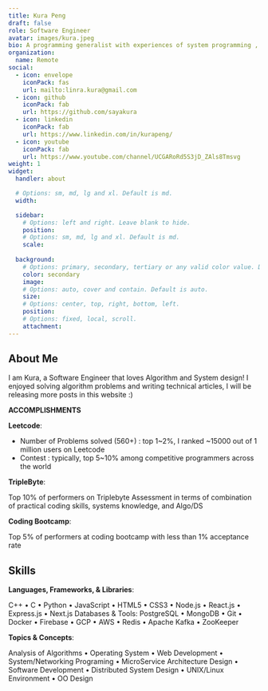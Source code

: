 ```yaml
---
title: Kura Peng
draft: false
role: Software Engineer
avatar: images/kura.jpeg
bio: A programming generalist with experiences of system programming , network programming, and full-stack web development.
organization:
  name: Remote
social:
  - icon: envelope
    iconPack: fas
    url: mailto:linra.kura@gmail.com
  - icon: github
    iconPack: fab
    url: https://github.com/sayakura
  - icon: linkedin
    iconPack: fab
    url: https://www.linkedin.com/in/kurapeng/
  - icon: youtube
    iconPack: fab
    url: https://www.youtube.com/channel/UCGARoRd5S3jD_ZAls8Tmsvg
weight: 1
widget:
  handler: about

  # Options: sm, md, lg and xl. Default is md.
  width:

  sidebar:
    # Options: left and right. Leave blank to hide.
    position:
    # Options: sm, md, lg and xl. Default is md.
    scale:
  
  background:
    # Options: primary, secondary, tertiary or any valid color value. Default is primary.
    color: secondary
    image:
    # Options: auto, cover and contain. Default is auto.
    size:
    # Options: center, top, right, bottom, left.
    position:
    # Options: fixed, local, scroll.
    attachment: 
---
```


## About Me
I am Kura, a Software Engineer that loves Algorithm and System design! 
I enjoyed solving algorithm problems and writing technical articles, I will be releasing more posts in this website :)

**ACCOMPLISHMENTS**

**Leetcode**:

  - Number of Problems solved (560+) : top 1~2%, I ranked ~15000 out of 1 million users on Leetcode
  - Contest : typically, top 5~10% among competitive programmers across the world

**TripleByte**:

Top 10% of performers on Triplebyte Assessment in terms of combination of practical coding skills, systems knowledge, and Algo/DS

**Coding Bootcamp**:

Top 5% of performers at coding bootcamp with less than 1% acceptance rate


## Skills  

**Languages, Frameworks, & Libraries**:

C++ • C • Python • JavaScript • HTML5 • CSS3 • Node.js • React.js • Express.js • Next.js Databases & Tools:
PostgreSQL • MongoDB • Git • Docker • Firebase • GCP • AWS • Redis • Apache Kafka • ZooKeeper 

**Topics & Concepts**:

Analysis of Algorithms • Operating System • Web Development • System/Networking Programing • MicroService Architecture Design • Software Development • Distributed System Design • UNIX/Linux Environment • OO Design